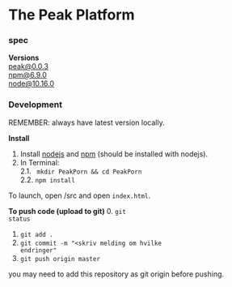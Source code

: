 # The Peak Platform


### spec
**Versions** \
peak@0.0.3 \
npm@6.9.0 \
node@10.16.0


### Development

REMEMBER: always have latest version locally.

**Install**
1. Install [nodejs](https://nodejs.org/en/) and [npm](https://www.npmjs.com/) (should be installed with nodejs).
2. In Terminal: \
    2.1. <code> mkdir PeakPorn && cd PeakPorn </code> \
    2.2. <code>npm install</code>

To launch, open /src and open <code>index.html</code>.

**To push code (upload to git)**
0. <code>git status</code>
1. <code>git add .</code>
2. <code>git commit -m "<skriv melding om hvilke endringer"</code>
3. <code>git push origin master </code>

you may need to add this repository as git origin before pushing.
